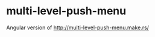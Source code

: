 multi-level-push-menu
=====================

Angular version of http://multi-level-push-menu.make.rs/
